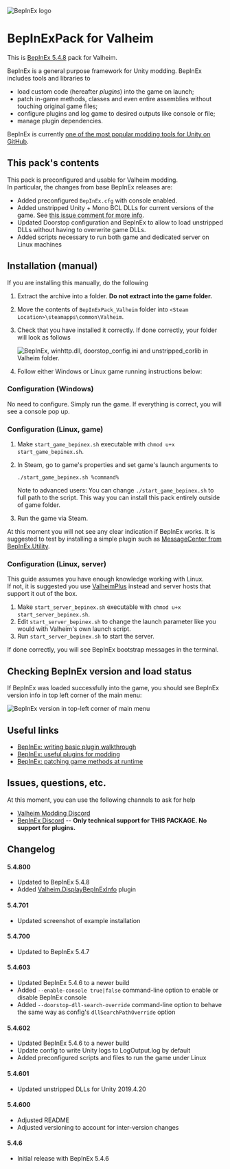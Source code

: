 ![BepInEx logo](https://avatars2.githubusercontent.com/u/39589027?s=256)

# BepInExPack for Valheim

This is [BepInEx 5.4.8](https://github.com/BepInEx/BepInEx) pack for Valheim.

BepInEx is a general purpose framework for Unity modding.
BepInEx includes tools and libraries to

* load custom code (hereafter *plugins*) into the game on launch;
* patch in-game methods, classes and even entire assemblies without touching original game files;
* configure plugins and log game to desired outputs like console or file;
* manage plugin dependencies.

BepInEx is currently [one of the most popular modding tools for Unity on GitHub](https://github.com/topics/modding?o=desc&s=stars).

## This pack's contents

This pack is preconfigured and usable for Valheim modding.  
In particular, the changes from base BepInEx releases are:

* Added preconfigured `BepInEx.cfg` with console enabled.
* Added unstripped Unity + Mono BCL DLLs for current versions of the game. See [this issue comment for more info](https://github.com/NeighTools/UnityDoorstop/issues/10#issuecomment-776921796).
* Updated Doorstop configuration and BepInEx to allow to load unstripped DLLs without having to overwrite game DLLs.
* Added scripts necessary to run both game and dedicated server on Linux machines

## Installation (manual)

If you are installing this manually, do the following

1. Extract the archive into a folder. **Do not extract into the game folder.**
2. Move the contents of `BepInExPack_Valheim` folder into `<Steam Location>\steamapps\common\Valheim`.
3. Check that you have installed it correctly. 
    If done correctly, your folder will look as follows

    ![BepInEx, winhttp.dll, doorstop_config.ini and unstripped_corlib in Valheim folder.](https://i.imgur.com/CPG0PXA.png)
4. Follow either Windows or Linux game running instructions below:

### Configuration (Windows)

No need to configure. Simply run the game. If everything is correct, you will see a console pop up.

### Configuration (Linux, game)

1. Make `start_game_bepinex.sh` executable with `chmod u+x start_game_bepinex.sh`.
2. In Steam, go to game's properties and set game's launch arguments to
    
	```
	./start_game_bepinex.sh %command%
	```
	
	Note to advanced users: You can change `./start_game_bepinex.sh` to full path to the script. This way you can install this pack entirely outside of game folder.
3. Run the game via Steam.

At this moment you will not see any clear indication if BepInEx works.
It is suggested to test by installing a simple plugin such as [MessageCenter from BepInEx.Utility](https://github.com/BepInEx/BepInEx.Utility).

### Configuration (Linux, server)

This guide assumes you have enough knowledge working with Linux.  
If not, it is suggested you use [ValheimPlus](https://github.com/valheimPlus/ValheimPlus) instead and server hosts that support it out of the box.

1. Make `start_server_bepinex.sh` executable with `chmod u+x start_server_bepinex.sh`.
2. Edit `start_server_bepinex.sh` to change the launch parameter like you would with Valheim's own launch script.
3. Run `start_server_bepinex.sh` to start the server.

If done correctly, you will see BepInEx bootstrap messages in the terminal.


## Checking BepInEx version and load status

If BepInEx was loaded successfully into the game, you should see BepInEx version info in top left corner of the main menu:

![BepInEx version in top-left corner of main menu](https://i.imgur.com/Yha5IkQ.png)

## Useful links

* [BepInEx: writing basic plugin walkthrough](https://bepinex.github.io/bepinex_docs/v5.4.4/articles/dev_guide/plugin_tutorial/index.html)
* [BepInEx: useful plugins for modding](https://bepinex.github.io/bepinex_docs/v5.4.4/articles/dev_guide/dev_tools.html)
* [BepInEx: patching game methods at runtime](https://bepinex.github.io/bepinex_docs/v5.4.4/articles/dev_guide/runtime_patching.html)

## Issues, questions, etc.

At this moment, you can use the following channels to ask for help

* [Valheim Modding Discord](https://discord.gg/RBq2mzeu4z)
* [BepInEx Discord](https://discord.gg/MpFEDAg) -- **Only technical support for THIS PACKAGE. No support for plugins.**

## Changelog

#### 5.4.800

* Updated to BepInEx 5.4.8
* Added [Valheim.DisplayBepInExInfo](https://github.com/Valheim-Modding/Valheim.DisplayBepInExInfo) plugin

#### 5.4.701

* Updated screenshot of example installation

#### 5.4.700

* Updated to BepInEx 5.4.7

#### 5.4.603

* Updated BepInEx 5.4.6 to a newer build
* Added `--enable-console true|false` command-line option to enable or disable BepInEx console
* Added `--doorstop-dll-search-override` command-line option to behave the same way as config's `dllSearchPathOverride` option

#### 5.4.602

* Updated BepInEx 5.4.6 to a newer build
* Update config to write Unity logs to LogOutput.log by default
* Added preconfigured scripts and files to run the game under Linux

#### 5.4.601

* Updated unstripped DLLs for Unity 2019.4.20

#### 5.4.600

* Adjusted README
* Adjusted versioning to account for inter-version changes

#### 5.4.6

* Initial release with BepInEx 5.4.6